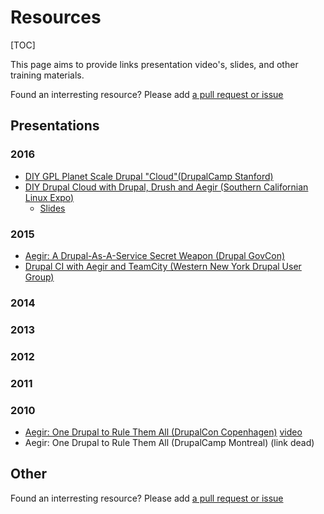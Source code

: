Resources
=========

[TOC]

This page aims to provide links presentation video's, slides, and other training materials.

Found an interresting resource? Please add [a pull request or issue](https://github.com/aegir-project/documentation)


Presentations
-------------

### 2016

* [DIY GPL Planet Scale Drupal "Cloud"(DrupalCamp Stanford)](https://drupalcamp.stanford.edu/diy-gpl-planet-scale-drupal-cloud)
* [DIY Drupal Cloud with Drupal, Drush and Aegir (Southern Californian Linux Expo)](https://www.socallinuxexpo.org/scale/14x/presentations/diy-drupal-cloud-drupal-drush-and-aegir)
    * [Slides](https://docs.google.com/presentation/d/11ZqtIG06ATNDTHLKm89QRjRBofHKVxvsMJz-p9QBowk/edit?usp=sharing)

### 2015

* [Aegir: A Drupal-As-A-Service Secret Weapon (Drupal GovCon)](https://youtu.be/vsAOjP5iIhQ)
* [Drupal CI with Aegir and TeamCity (Western New York Drupal User Group)](https://www.youtube.com/watch?v=oBdVFyRifc4)

### 2014
### 2013
### 2012
### 2011
### 2010

* [Aegir: One Drupal to Rule Them All (DrupalCon Copenhagen)](http://cph2010.drupal.org/sessions/aegir-one-drupal-rule-them-all) [video](https://archive.org/details/Aegir-OneDrupalToRuleThemAll)
* Aegir: One Drupal to Rule Them All (DrupalCamp Montreal) (link dead)

Other
-----

Found an interresting resource? Please add [a pull request or issue](https://github.com/aegir-project/documentation)

